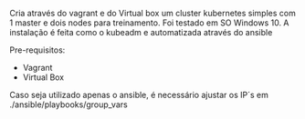 Cria através do vagrant e do Virtual box um cluster kubernetes simples com 1 master e dois nodes para treinamento.
Foi testado em SO Windows 10. 
A instalação é feita como o kubeadm e automatizada através do ansible

Pre-requisitos:

* Vagrant 
* Virtual Box

Caso seja utilizado apenas o ansible, é necessário ajustar os IP´s em ./ansible/playbooks/group_vars

